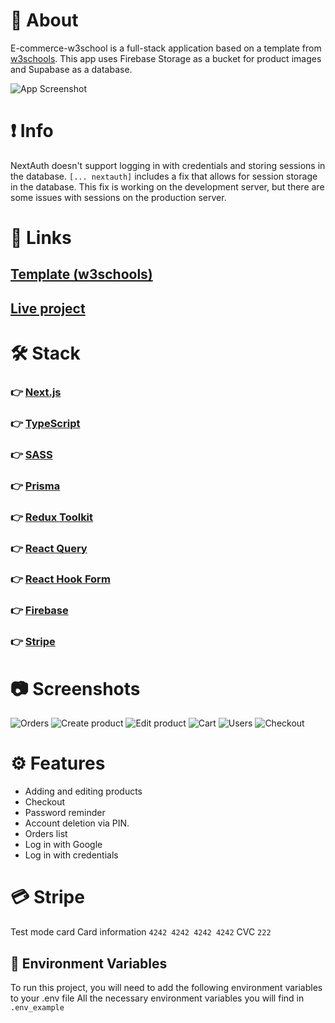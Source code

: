 # 🚀 About

E-commerce-w3school is a full-stack application based on a template from [w3schools]((https://www.w3schools.com/w3css/tryw3css_templates_clothing_store.htm)).
This app uses Firebase Storage as a bucket for product images and Supabase as a database.

![App Screenshot](https://www.w3schools.com/w3css/img_temp_clothing_store.jpg)

# ❗️ Info

NextAuth doesn't support logging in with credentials and storing sessions in the database. `[... nextauth]` includes a fix that allows for session storage in the database. This fix is working on the development server, but there are some issues with sessions on the production server.

# 🔗 Links

## [Template (w3schools)](https://www.w3schools.com/w3css/tryw3css_templates_clothing_store.htm)

## [Live project](http://shop.kozlowskip.pl/)

# 🛠 Stack
### 👉 [Next.js](https://nextjs.org/)
### 👉 [TypeScript](https://www.typescriptlang.org)
### 👉 [SASS](https://sass-lang.com)
### 👉 [Prisma](https://www.prisma.io/)
### 👉 [Redux Toolkit](https://redux-toolkit.js.org)
### 👉 [React Query](https://tanstack.com/query/v3/)
### 👉 [React Hook Form](https://react-hook-form.com)
### 👉 [Firebase](https://firebase.google.com)
### 👉 [Stripe](https://stripe.com)


# 📷 Screenshots 
![Orders](https://i.ibb.co/0jQbkJf/orders.png)
![Create product](https://i.ibb.co/pxWJnS2/create-products.png)
![Edit product](https://i.ibb.co/bQMmCTv/edit-product.png)
![Cart](https://i.ibb.co/Tv9ncMX/Zrzut-ekranu-2023-03-10-o-09-10-34.png)
![Users](https://i.ibb.co/YfgkjDL/Zrzut-ekranu-2023-03-11-o-12-24-29.png)
![Checkout](https://i.ibb.co/dfyNyhf/Zrzut-ekranu-2023-03-11-o-12-28-14.png)

# ⚙️ Features
- Adding and editing products
- Checkout
- Password reminder
- Account deletion via PIN.
- Orders list
- Log in with Google
- Log in with credentials

# 💳 Stripe

Test mode card
Card information
`4242 4242 4242 4242`
CVC
`222`

## 💾 Environment Variables

To run this project, you will need to add the following environment variables to your .env file
All the necessary environment variables you will find in `.env_example`

